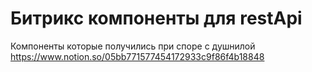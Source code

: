 # Битрикс компоненты для restApi
Компоненты которые  получились при споре с душнилой
https://www.notion.so/05bb771577454172933c9f86f4b18848

